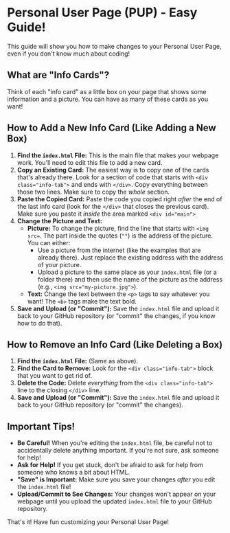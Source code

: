 # Personal User Page (PUP) - Easy Guide!

This guide will show you how to make changes to your Personal User Page, even if you don't know much about coding!

## What are "Info Cards"?

Think of each "info card" as a little box on your page that shows some information and a picture. You can have as many of these cards as you want!

## How to Add a New Info Card (Like Adding a New Box)

1. **Find the `index.html` File:** This is the main file that makes your webpage work. You'll need to edit this file to add a new card.
2. **Copy an Existing Card:** The easiest way is to copy one of the cards that's already there. Look for a section of code that starts with `<div class="info-tab">` and ends with `</div>`. Copy everything between those two lines.  Make sure to copy the *whole* section.
3. **Paste the Copied Card:** Paste the code you copied right *after* the end of the last info card (look for the `</div>` that closes the previous card).  Make sure you paste it *inside* the area marked `<div id="main">`
4. **Change the Picture and Text:**
   * **Picture:** To change the picture, find the line that starts with `<img src=`. The part inside the quotes (`""`) is the address of the picture. You can either:
      * Use a picture from the internet (like the examples that are already there). Just replace the existing address with the address of your picture.
      * Upload a picture to the same place as your `index.html` file (or a folder there) and then use the name of the picture as the address (e.g., `<img src="my-picture.jpg">`).
   * **Text:** Change the text between the `<p>` tags to say whatever you want!  The `<b>` tags make the text bold.
5. **Save and Upload (or "Commit"):**  Save the `index.html` file and upload it back to your GitHub repository (or "commit" the changes, if you know how to do that).

## How to Remove an Info Card (Like Deleting a Box)

1. **Find the `index.html` File:** (Same as above).
2. **Find the Card to Remove:** Look for the `<div class="info-tab">` block that you want to get rid of.
3. **Delete the Code:** Delete *everything* from the `<div class="info-tab">` line to the closing `</div>` line.
4. **Save and Upload (or "Commit"):** Save the `index.html` file and upload it back to your GitHub repository (or "commit" the changes).

## Important Tips!

*   **Be Careful!** When you're editing the `index.html` file, be careful not to accidentally delete anything important. If you're not sure, ask someone for help!
*   **Ask for Help!** If you get stuck, don't be afraid to ask for help from someone who knows a bit about HTML.
*   **"Save" is Important:**  Make sure you save your changes *after* you edit the `index.html` file!
*   **Upload/Commit to See Changes:** Your changes won't appear on your webpage until you upload the updated `index.html` file to your GitHub repository.

That's it!  Have fun customizing your Personal User Page!
